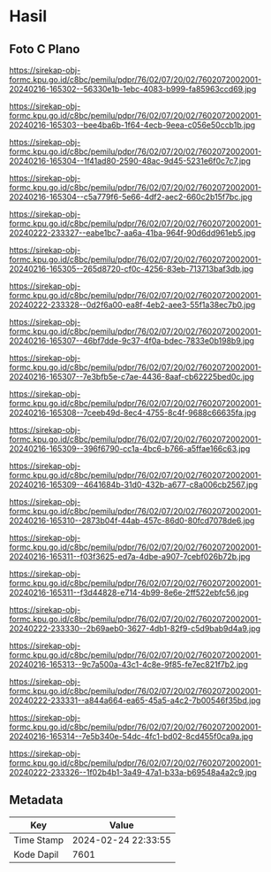 # Hasil

## Foto C Plano

https://sirekap-obj-formc.kpu.go.id/c8bc/pemilu/pdpr/76/02/07/20/02/7602072002001-20240216-165302--56330e1b-1ebc-4083-b999-fa85963ccd69.jpg

https://sirekap-obj-formc.kpu.go.id/c8bc/pemilu/pdpr/76/02/07/20/02/7602072002001-20240216-165303--bee4ba6b-1f64-4ecb-9eea-c056e50ccb1b.jpg

https://sirekap-obj-formc.kpu.go.id/c8bc/pemilu/pdpr/76/02/07/20/02/7602072002001-20240216-165304--1f41ad80-2590-48ac-9d45-5231e6f0c7c7.jpg

https://sirekap-obj-formc.kpu.go.id/c8bc/pemilu/pdpr/76/02/07/20/02/7602072002001-20240216-165304--c5a779f6-5e66-4df2-aec2-660c2b15f7bc.jpg

https://sirekap-obj-formc.kpu.go.id/c8bc/pemilu/pdpr/76/02/07/20/02/7602072002001-20240222-233327--eabe1bc7-aa6a-41ba-964f-90d6dd961eb5.jpg

https://sirekap-obj-formc.kpu.go.id/c8bc/pemilu/pdpr/76/02/07/20/02/7602072002001-20240216-165305--265d8720-cf0c-4256-83eb-713713baf3db.jpg

https://sirekap-obj-formc.kpu.go.id/c8bc/pemilu/pdpr/76/02/07/20/02/7602072002001-20240222-233328--0d2f6a00-ea8f-4eb2-aee3-55f1a38ec7b0.jpg

https://sirekap-obj-formc.kpu.go.id/c8bc/pemilu/pdpr/76/02/07/20/02/7602072002001-20240216-165307--46bf7dde-9c37-4f0a-bdec-7833e0b198b9.jpg

https://sirekap-obj-formc.kpu.go.id/c8bc/pemilu/pdpr/76/02/07/20/02/7602072002001-20240216-165307--7e3bfb5e-c7ae-4436-8aaf-cb62225bed0c.jpg

https://sirekap-obj-formc.kpu.go.id/c8bc/pemilu/pdpr/76/02/07/20/02/7602072002001-20240216-165308--7ceeb49d-8ec4-4755-8c4f-9688c66635fa.jpg

https://sirekap-obj-formc.kpu.go.id/c8bc/pemilu/pdpr/76/02/07/20/02/7602072002001-20240216-165309--396f6790-cc1a-4bc6-b766-a5ffae166c63.jpg

https://sirekap-obj-formc.kpu.go.id/c8bc/pemilu/pdpr/76/02/07/20/02/7602072002001-20240216-165309--4641684b-31d0-432b-a677-c8a006cb2567.jpg

https://sirekap-obj-formc.kpu.go.id/c8bc/pemilu/pdpr/76/02/07/20/02/7602072002001-20240216-165310--2873b04f-44ab-457c-86d0-80fcd7078de6.jpg

https://sirekap-obj-formc.kpu.go.id/c8bc/pemilu/pdpr/76/02/07/20/02/7602072002001-20240216-165311--f03f3625-ed7a-4dbe-a907-7cebf026b72b.jpg

https://sirekap-obj-formc.kpu.go.id/c8bc/pemilu/pdpr/76/02/07/20/02/7602072002001-20240216-165311--f3d44828-e714-4b99-8e6e-2ff522ebfc56.jpg

https://sirekap-obj-formc.kpu.go.id/c8bc/pemilu/pdpr/76/02/07/20/02/7602072002001-20240222-233330--2b69aeb0-3627-4db1-82f9-c5d9bab9d4a9.jpg

https://sirekap-obj-formc.kpu.go.id/c8bc/pemilu/pdpr/76/02/07/20/02/7602072002001-20240216-165313--9c7a500a-43c1-4c8e-9f85-fe7ec821f7b2.jpg

https://sirekap-obj-formc.kpu.go.id/c8bc/pemilu/pdpr/76/02/07/20/02/7602072002001-20240222-233331--a844a664-ea65-45a5-a4c2-7b00546f35bd.jpg

https://sirekap-obj-formc.kpu.go.id/c8bc/pemilu/pdpr/76/02/07/20/02/7602072002001-20240216-165314--7e5b340e-54dc-4fc1-bd02-8cd455f0ca9a.jpg

https://sirekap-obj-formc.kpu.go.id/c8bc/pemilu/pdpr/76/02/07/20/02/7602072002001-20240222-233326--1f02b4b1-3a49-47a1-b33a-b69548a4a2c9.jpg


## Metadata

| Key        | Value               |
| ---------- | ------------------- |
| Time Stamp | 2024-02-24 22:33:55 |
| Kode Dapil | 7601                |



